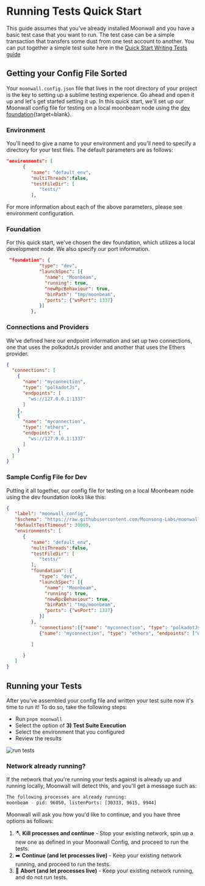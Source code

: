 # Running Tests Quick Start

This guide assumes that you've already installed Moonwall and you have a basic test case that you want to run. The test case can be a simple transaction that transfers some dust from one test account to another. You can put together a simple test suite here in the [Quick Start Writing Tests guide](/guide/write/quick-start)

## Getting your Config File Sorted

Your `moonwall.config.json` file that lives in the root directory of your project is the key to setting up a sublime testing experience. Go ahead and open it up and let's get started setting it up. In this quick start, we'll set up our Moonwall config file for testing on a local moonbeam node using the [dev foundation](/guide/intro/foundations.html#dev){target=blank}.

### Environment

You'll need to give a name to your environment and you'll need to specify a directory for your test files. The default parameters are as follows:

```json
"environments": [
      {
         "name": "default_env",
         "multiThreads":false,
         "testFileDir": [
            "tests/"
         ],
```

For more information about each of the above parameters, please see environment configuration. 

### Foundation

For this quick start, we've chosen the dev foundation, which utilizes a local development node. We also specify our port information. 

```json
 "foundation": {
            "type": "dev",
            "launchSpec": [{
              "name": "Moonbeam",
              "running": true,
              "newRpcBehaviour": true,
              "binPath": "tmp/moonbeam",
              "ports": {"wsPort": 1337}
            }]
         },
```

### Connections and Providers

We've defined here our endpoint information and set up two connections, one that uses the polkadotJs provider and another that uses the Ethers provider.

```json
{
  "connections": [
    {
      "name": "myconnection",
      "type": "polkadotJs",
      "endpoints": [
        "ws://127.0.0.1:1337"
      ]
    },
    {
      "name": "myconnection",
      "type": "ethers",
      "endpoints": [
        "ws://127.0.0.1:1337"
      ]
    }
  ]
}
```

### Sample Config File for Dev 

Putting it all together, our config file for testing on a local Moonbeam node using the dev foundation looks like this: 

```json
{
   "label": "moonwall_config",
   "$schema": "https://raw.githubusercontent.com/Moonsong-Labs/moonwall/main/packages/types/config_schema.json",
   "defaultTestTimeout": 30000,
   "environments": [
      {
         "name": "default_env",
         "multiThreads":false,
         "testFileDir": [
            "tests/"
         ],
         "foundation": {
            "type": "dev",
            "launchSpec": [{
              "name": "Moonbeam",
              "running": true,
              "newRpcBehaviour": true,
              "binPath": "tmp/moonbeam",
              "ports": {"wsPort": 1337}
            }]
         },
            "connections":[{"name": "myconnection", "type": "polkadotJs", "endpoints": ["ws://127.0.0.1:1337"]},
            {"name": "myconnection", "type": "ethers", "endpoints": ["ws://127.0.0.1:1337"]}

         ]

      }
   ]
}
```

## Running your Tests

After you've assembled your config file and written your test suite now it's time to run it! To do so, take the following steps:

- Run `pnpm moonwall`
- Select the option of **3) Test Suite Execution** 
- Select the environment that you configured
- Review the results

![run tests](/run-tests.png)

### Network already running?

If the network that you're running your tests against is already up and running locally, Moonwall will detect this, and you'll get a message such as:

```bash
The following processes are already running:
moonbeam - pid: 96050, listenPorts: [30333, 9615, 9944]
```

Moonwall will ask you how you'd like to continue, and you have three options as follows:

1. 🪓  **Kill processes and continue** - Stop your existing network, spin up a new one as defined in your Moonwall Config, and proceed to run the tests.
2. ➡️   **Continue (and let processes live)** - Keep your existing network running, and proceed to run the tests.
3. 🛑  **Abort (and let processes live)** - Keep your existing network running, and do not run tests. 
